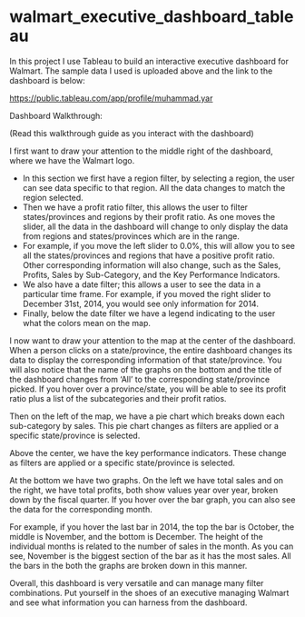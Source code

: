 # walmart_executive_dashboard_tableau
In this project I use Tableau to build an interactive executive dashboard for Walmart. 
The sample data I used is uploaded above and the link to the dashboard is below:

https://public.tableau.com/app/profile/muhammad.yar

Dashboard Walkthrough: 

(Read this walkthrough guide as you interact with the dashboard)

I first want to draw your attention to the middle right of the dashboard, where we have the Walmart logo. 
  -	In this section we first have a region filter, by selecting a region, the user can see data specific to that region. All   the data changes to match the region selected. 
  -	Then we have a profit ratio filter, this allows the user to filter states/provinces and regions by their profit ratio.    As one moves the slider, all the data in the dashboard will change to only display the data from regions and                states/provinces which are in the range. 
  -	For example, if you move the left slider to 0.0%, this will allow you to see all the states/provinces and regions that    have a positive profit ratio. Other corresponding information will also change, such as the Sales, Profits, Sales by        Sub-Category, and the Key Performance Indicators. 
  -	We also have a date filter; this allows a user to see the data in a particular time frame. For example, if you moved      the right slider to December 31st, 2014, you would see only information for 2014. 
  -	Finally, below the date filter we have a legend indicating to the user what the colors mean on the map. 
  
I now want to draw your attention to the map at the center of the dashboard. When a person clicks on a state/province, the entire dashboard changes its data to display the corresponding information of that state/province. You will also notice that the name of the graphs on the bottom and the title of the dashboard changes from ‘All’ to the corresponding state/province picked. If you hover over a province/state, you will be able to see its profit ratio plus a list of the subcategories and their profit ratios.

Then on the left of the map, we have a pie chart which breaks down each sub-category by sales. This pie chart changes as filters are applied or a specific state/province is selected. 

Above the center, we have the key performance indicators. These change as filters are applied or a specific state/province is selected. 

At the bottom we have two graphs. On the left we have total sales and on the right, we have total profits, both show values year over year, broken down by the fiscal quarter. If you hover over the bar graph, you can also see the data for the corresponding month. 

For example, if you hover the last bar in 2014, the top the bar is October, the middle is November, and the bottom is December. The height of the individual months is related to the number of sales in the month. As you can see, November is the biggest section of the bar as it has the most sales. All the bars in the both the graphs are broken down in this manner. 

Overall, this dashboard is very versatile and can manage many filter combinations. Put yourself in the shoes of an executive managing Walmart and see what information you can harness from the dashboard. 


